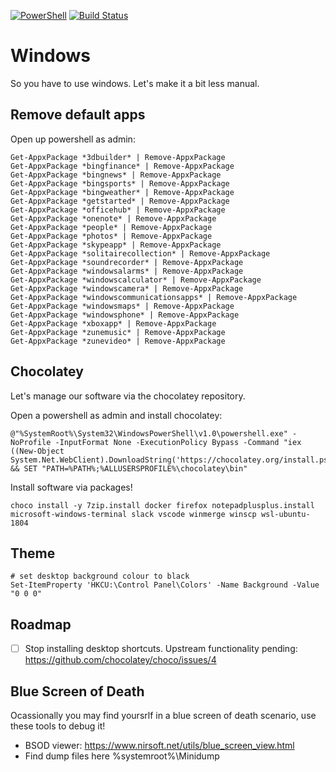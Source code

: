 [![PowerShell](https://img.shields.io/badge/powershell--blue.svg?logo=powershell&longCache=true)](https://docs.microsoft.com/en-us/windows-server/administration/windows-commands/powershell)
[![Build Status](https://travis-ci.org/craigmayhew/windows.svg?branch=master)](https://travis-ci.org/craigmayhew/windows)

# Windows

So you have to use windows. Let's make it a bit less manual.

## Remove default apps

Open up powershell as admin:
```shell
Get-AppxPackage *3dbuilder* | Remove-AppxPackage
Get-AppxPackage *bingfinance* | Remove-AppxPackage
Get-AppxPackage *bingnews* | Remove-AppxPackage
Get-AppxPackage *bingsports* | Remove-AppxPackage
Get-AppxPackage *bingweather* | Remove-AppxPackage
Get-AppxPackage *getstarted* | Remove-AppxPackage
Get-AppxPackage *officehub* | Remove-AppxPackage
Get-AppxPackage *onenote* | Remove-AppxPackage
Get-AppxPackage *people* | Remove-AppxPackage
Get-AppxPackage *photos* | Remove-AppxPackage
Get-AppxPackage *skypeapp* | Remove-AppxPackage
Get-AppxPackage *solitairecollection* | Remove-AppxPackage
Get-AppxPackage *soundrecorder* | Remove-AppxPackage
Get-AppxPackage *windowsalarms* | Remove-AppxPackage
Get-AppxPackage *windowscalculator* | Remove-AppxPackage
Get-AppxPackage *windowscamera* | Remove-AppxPackage
Get-AppxPackage *windowscommunicationsapps* | Remove-AppxPackage
Get-AppxPackage *windowsmaps* | Remove-AppxPackage
Get-AppxPackage *windowsphone* | Remove-AppxPackage
Get-AppxPackage *xboxapp* | Remove-AppxPackage
Get-AppxPackage *zunemusic* | Remove-AppxPackage
Get-AppxPackage *zunevideo* | Remove-AppxPackage
```

## Chocolatey

Let's manage our software via the chocolatey repository.

Open a powershell as admin and install chocolatey:
```shell
@"%SystemRoot%\System32\WindowsPowerShell\v1.0\powershell.exe" -NoProfile -InputFormat None -ExecutionPolicy Bypass -Command "iex ((New-Object System.Net.WebClient).DownloadString('https://chocolatey.org/install.ps1'))" && SET "PATH=%PATH%;%ALLUSERSPROFILE%\chocolatey\bin"
```

Install software via packages!
```shell
choco install -y 7zip.install docker firefox notepadplusplus.install microsoft-windows-terminal slack vscode winmerge winscp wsl-ubuntu-1804 
```

## Theme
```shell
# set desktop background colour to black
Set-ItemProperty 'HKCU:\Control Panel\Colors' -Name Background -Value "0 0 0"
```

## Roadmap
 - [ ] Stop installing desktop shortcuts. Upstream functionality pending: https://github.com/chocolatey/choco/issues/4
 
## Blue Screen of Death
Ocassionally you may find yoursrlf in a blue screen of death scenario, use these tools to debug it!
 - BSOD viewer: https://www.nirsoft.net/utils/blue_screen_view.html
 - Find dump files here %systemroot%\Minidump
